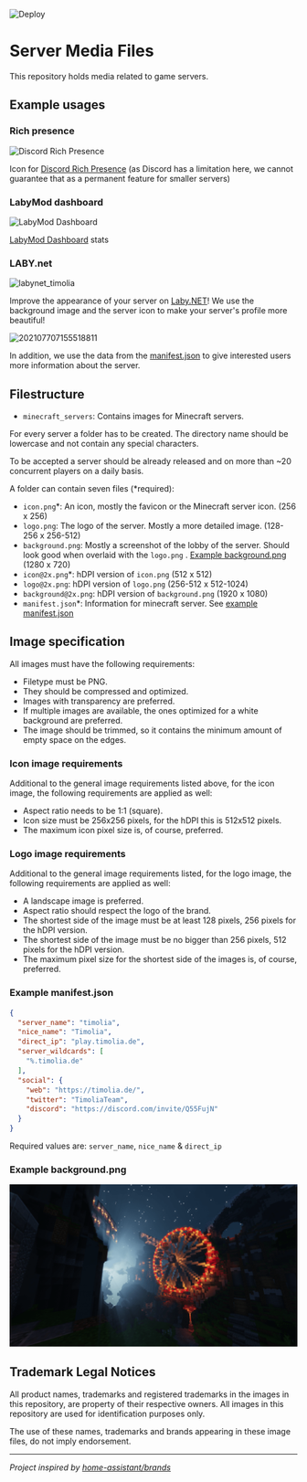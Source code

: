![Deploy](https://github.com/LabyMod/server-media/workflows/Deploy/badge.svg)

# Server Media Files

This repository holds media related to game servers.

## Example usages

### Rich presence

<img src="https://docs.labymod.net/img/discord_rpc_example.png" alt="Discord Rich Presence" width="200">

Icon for [Discord Rich Presence](https://docs.labymod.net/pages/server/labymod/discord_rich_presence/) (as Discord has a
limitation here, we cannot guarantee that as a permanent feature for smaller servers)

### LabyMod dashboard

<img src="https://user-images.githubusercontent.com/7442307/87222032-c067c100-c370-11ea-9d4f-dfe79f61aa6b.png" alt="LabyMod Dashboard" width="400">

[LabyMod Dashboard](https://www.labymod.net/dashboard) stats

### LABY.net

<img width="500" alt="labynet_timolia" src="https://user-images.githubusercontent.com/45363287/124770616-c3bd6a80-df3a-11eb-8332-18df1c1889aa.png">

Improve the appearance of your server on [Laby.NET](https://laby.net/server/timolia)! We use the background image and
the server icon to make your server's profile more beautiful!

![202107707155518811](https://user-images.githubusercontent.com/45363287/124771822-beaceb00-df3b-11eb-8b6b-09b025ad1662.gif)

In addition, we use the data from the [manifest.json](#example-manifestjson) to give interested users more information
about the server.

## Filestructure

- `minecraft_servers`: Contains images for Minecraft servers.

For every server a folder has to be created. The directory name should be lowercase and not contain any special
characters.

To be accepted a server should be already released and on more than ~20 concurrent players on a daily basis.

A folder can contain seven files (*required):

- `icon.png`*: An icon, mostly the favicon or the Minecraft server icon. (256 x 256)
- `logo.png`: The logo of the server. Mostly a more detailed image. (128-256 x 256-512)
- `background.png`: Mostly a screenshot of the lobby of the server. Should look good when overlaid with the `logo.png`
  . [Example background.png](#example-backgroundpng) (1280 x 720)
- `icon@2x.png`*: hDPI version of `icon.png` (512 x 512)
- `logo@2x.png`: hDPI version of `logo.png` (256-512 x 512-1024)
- `background@2x.png`: hDPI version of `background.png` (1920 x 1080)
- `manifest.json`*: Information for minecraft server. See [example manifest.json](#example-manifestjson)

## Image specification

All images must have the following requirements:

- Filetype must be PNG.
- They should be compressed and optimized.
- Images with transparency are preferred.
- If multiple images are available, the ones optimized for a white background are preferred.
- The image should be trimmed, so it contains the minimum amount of empty space on the edges.

### Icon image requirements

Additional to the general image requirements listed above, for the icon image, the following requirements are applied as
well:

- Aspect ratio needs to be 1:1 (square).
- Icon size must be 256x256 pixels, for the hDPI this is 512x512 pixels.
- The maximum icon pixel size is, of course, preferred.

### Logo image requirements

Additional to the general image requirements listed, for the logo image, the following requirements are applied as well:

- A landscape image is preferred.
- Aspect ratio should respect the logo of the brand.
- The shortest side of the image must be at least 128 pixels, 256 pixels for the hDPI version.
- The shortest side of the image must be no bigger than 256 pixels, 512 pixels for the hDPI version.
- The maximum pixel size for the shortest side of the images is, of course, preferred.

### Example manifest.json

```json
{
  "server_name": "timolia",
  "nice_name": "Timolia",
  "direct_ip": "play.timolia.de",
  "server_wildcards": [
    "%.timolia.de"
  ],
  "social": {
    "web": "https://timolia.de/",
    "twitter": "TimoliaTeam",
    "discord": "https://discord.com/invite/Q55FujN"
  }
}
```

Required values are: `server_name`, `nice_name` & `direct_ip`

### Example background.png

![background.png](minecraft_servers/timolia/background.png)

## Trademark Legal Notices

All product names, trademarks and registered trademarks in the images in this repository, are property of their
respective owners. All images in this repository are used for identification purposes only.

The use of these names, trademarks and brands appearing in these image files, do not imply endorsement.

---

*Project inspired by [home-assistant/brands](https://github.com/home-assistant/brands)*
